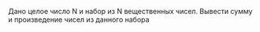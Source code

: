  Дано целое число N и набор из N вещественных чисел. Вывести сумму
 и произведение чисел из данного набора

